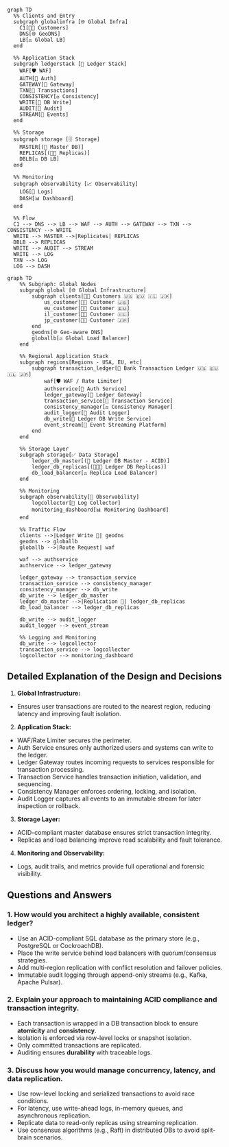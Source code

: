 ```mermaid
graph TD
  %% Clients and Entry
  subgraph globalinfra [🌐 Global Infra]
    C1[🧑‍💻 Customers]
    DNS[🌐 GeoDNS]
    LB[⚖️ Global LB]
  end

  %% Application Stack
  subgraph ledgerstack [🏦 Ledger Stack]
    WAF[🛡️ WAF]
    AUTH[🔐 Auth]
    GATEWAY[🔀 Gateway]
    TXN[🔄 Transactions]
    CONSISTENCY[⚖️ Consistency]
    WRITE[📒 DB Write]
    AUDIT[📝 Audit]
    STREAM[📡 Events]
  end

  %% Storage
  subgraph storage [🗄️ Storage]
    MASTER[(📒 Master DB)]
    REPLICAS[(📒📒 Replicas)]
    DBLB[⚖️ DB LB]
  end

  %% Monitoring
  subgraph observability [📈 Observability]
    LOG[📜 Logs]
    DASH[📊 Dashboard]
  end

  %% Flow
  C1 --> DNS --> LB --> WAF --> AUTH --> GATEWAY --> TXN --> CONSISTENCY --> WRITE
  WRITE --> MASTER -->|Replicates| REPLICAS
  DBLB --> REPLICAS
  WRITE --> AUDIT --> STREAM
  WRITE --> LOG
  TXN --> LOG
  LOG --> DASH

```

<div style="page-break-after: always;"></div>


```mermaid
graph TD
	%% Subgraph: Global Nodes
	subgraph global [🌐 Global Infrastructure]
        subgraph clients[🧑‍💻 Customers 🇺🇸 🇪🇺 🇮🇱 🇯🇵]
            us_customer[🧑‍💻 Customer 🇺🇸]
            eu_customer[🧑‍💻 Customer 🇪🇺]
            il_customer[🧑‍💻 Customer 🇮🇱]
            jp_customer[🧑‍💻 Customer 🇯🇵]
        end
        geodns[🌐 Geo-aware DNS]
        globallb[⚖️ Global Load Balancer]
	end

    %% Regional Application Stack
    subgraph regions[Regions - USA, EU, etc]
        subgraph transaction_ledger[📒 Bank Transaction Ledger 🇺🇸 🇪🇺 🇮🇱 🇯🇵]
            waf[🛡️ WAF / Rate Limiter]
            authservice[🔐 Auth Service]
            ledger_gateway[🔀 Ledger Gateway]
            transaction_service[🔄 Transaction Service]
            consistency_manager[⚖️ Consistency Manager]
            audit_logger[📝 Audit Logger]
            db_write[📒 Ledger DB Write Service]
            event_stream[📡 Event Streaming Platform]
        end
    end

    %% Storage Layer
	subgraph storage[✅ Data Storage]
		ledger_db_master[(📒 Ledger DB Master - ACID)]
        ledger_db_replicas[(📒📒📒 Ledger DB Replicas)]
		db_load_balancer[⚖️ Replica Load Balancer]
	end

	%% Monitoring
	subgraph observability[🧭 Observability]
        logcollector[📜 Log Collector]
        monitoring_dashboard[📊 Monitoring Dashboard]
	end

	%% Traffic Flow
	clients -->|Ledger Write 🧾| geodns
	geodns --> globallb
    globallb -->|Route Request| waf

    waf --> authservice
    authservice --> ledger_gateway

    ledger_gateway --> transaction_service
    transaction_service --> consistency_manager
    consistency_manager --> db_write
    db_write --> ledger_db_master
    ledger_db_master -->|Replication 🔁| ledger_db_replicas
    db_load_balancer --> ledger_db_replicas

    db_write --> audit_logger
    audit_logger --> event_stream

	%% Logging and Monitoring
	db_write --> logcollector
	transaction_service --> logcollector
	logcollector --> monitoring_dashboard

```

<div style="page-break-after: always;"></div>

## Detailed Explanation of the Design and Decisions

 1. **Global Infrastructure:**
 - Ensures user transactions are routed to the nearest region, reducing latency and improving fault isolation.

 2. **Application Stack:**
 - WAF/Rate Limiter secures the perimeter.
 - Auth Service ensures only authorized users and systems can write to the ledger.
 - Ledger Gateway routes incoming requests to services responsible for transaction processing.
 - Transaction Service handles transaction initiation, validation, and sequencing.
 - Consistency Manager enforces ordering, locking, and isolation.
 - Audit Logger captures all events to an immutable stream for later inspection or rollback.

 3. **Storage Layer:**
 - ACID-compliant master database ensures strict transaction integrity.
 - Replicas and load balancing improve read scalability and fault tolerance.

 4. **Monitoring and Observability:**
 - Logs, audit trails, and metrics provide full operational and forensic visibility.

<div style="page-break-after: always;"></div>

## Questions and Answers

### 1. How would you architect a highly available, consistent ledger?

- Use an ACID-compliant SQL database as the primary store (e.g., PostgreSQL or CockroachDB).
- Place the write service behind load balancers with quorum/consensus strategies.
- Add multi-region replication with conflict resolution and failover policies.
- Immutable audit logging through append-only streams (e.g., Kafka, Apache Pulsar).

### 2. Explain your approach to maintaining ACID compliance and transaction integrity.

- Each transaction is wrapped in a DB transaction block to ensure **atomicity** and **consistency**.
- Isolation is enforced via row-level locks or snapshot isolation.
- Only committed transactions are replicated.
- Auditing ensures **durability** with traceable logs.

### 3. Discuss how you would manage concurrency, latency, and data replication.

- Use row-level locking and serialized transactions to avoid race conditions.
- For latency, use write-ahead logs, in-memory queues, and asynchronous replication.
- Replicate data to read-only replicas using streaming replication.
- Use consensus algorithms (e.g., Raft) in distributed DBs to avoid split-brain scenarios.
